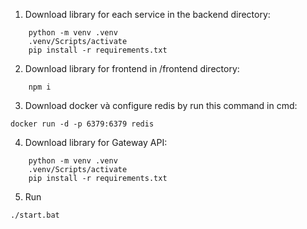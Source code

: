 
1. Download library for each service in the backend directory:
```Text
    python -m venv .venv 
    .venv/Scripts/activate 
    pip install -r requirements.txt
```
2. Download library for frontend in /frontend directory:
```Text
    npm i
```
3. Download docker và configure redis by run this command in cmd:
```text
docker run -d -p 6379:6379 redis
```
4. Download library for Gateway API:
```text
    python -m venv .venv 
    .venv/Scripts/activate 
    pip install -r requirements.txt
```
5. Run
```text
./start.bat
```
